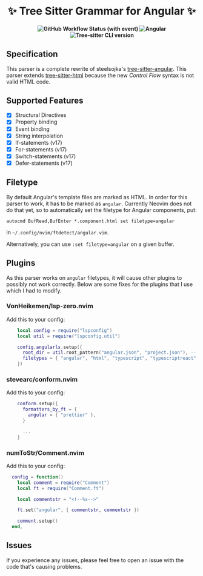 <h1 align="center"> ✨ Tree Sitter Grammar for Angular ✨ </h1>

<h4 align="center">
    <img alt="GitHub Workflow Status (with event)" src="https://img.shields.io/github/actions/workflow/status/dlvandenberg/tree-sitter-angular/ci.yml">
    <img alt="Angular" src="https://img.shields.io/badge/Angular-v17-AF21EA?logo=angular&logoColor=F51365">
    <img alt="Tree-sitter CLI version" src="https://img.shields.io/github/package-json/dependency-version/dlvandenberg/tree-sitter-angular/dev/tree-sitter-cli/main">
</h4>

## Specification

This parser is a complete rewrite of steelsojka's [tree-sitter-angular](https://github.com/steelsojka/tree-sitter-angular/tree/main).
This parser extends [tree-sitter-html](https://github.com/tree-sitter/tree-sitter-html) because the new _Control Flow_ syntax is not valid HTML code.

## Supported Features

- [x] Structural Directives
- [x] Property binding
- [x] Event binding
- [x] String interpolation
- [x] If-statements (v17)
- [x] For-statements (v17)
- [x] Switch-statements (v17)
- [x] Defer-statements (v17)

## Filetype

By default Angular's template files are marked as HTML. In order for this parser to work, it has to be marked as `angular`.
Currently Neovim does not do that yet, so to automatically set the filetype for Angular components, put:

```
autocmd BufRead,BufEnter *.component.html set filetype=angular
```

in `~/.config/nvim/ftdetect/angular.vim`.

Alternatively, you can use `:set filetype=angular` on a given buffer.

## Plugins

As this parser works on `angular` filetypes, it will cause other plugins to possibly not work correctly. Below are some fixes for the plugins that I use which I had to modify.

### VonHeikemen/lsp-zero.nvim

Add this to your config:

```lua
    local config = require("lspconfig")
    local util = require("lspconfig.util")

    config.angularls.setup({
      root_dir = util.root_pattern("angular.json", "project.json"), -- This is for monorepo's
      filetypes = { "angular", "html", "typescript", "typescriptreact" },
    })
```

### stevearc/conform.nvim

Add this to your config:

```lua
    conform.setup({
      formatters_by_ft = {
        angular = { "prettier" },
      }

      ...
    }
```

### numToStr/Comment.nvim

Add this to your config:

```lua
  config = function()
    local comment = require("Comment")
    local ft = require("Comment.ft")

    local commentstr = "<!--%s-->"

    ft.set("angular", { commentstr, commentstr })

    comment.setup()
  end,
```

## Issues

If you experience any issues, please feel free to open an issue with the code that's causing problems.
